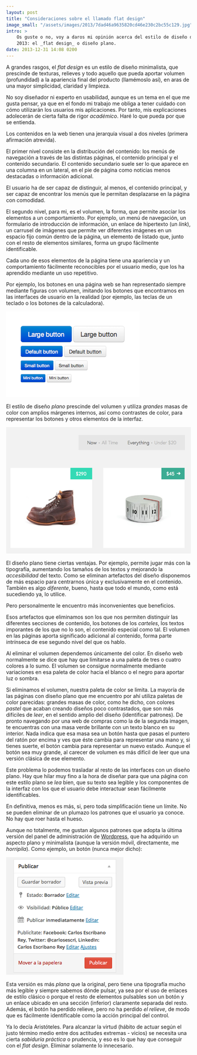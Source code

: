 ```yaml
---
layout: post
title: "Consideraciones sobre el llamado flat design"
image_small: "/assets/images/2013/7dad46a9635820cd46e230c2bc55c129.jpg"
intro: >
    Os guste o no, voy a daros mi opinión acerca del estilo de diseño de moda de
    2013: el _flat design_ o diseño plano.
date: 2013-12-31 14:08 0200
---
```

A grandes rasgos, el _flat design_ es un estilo de diseño minimalista, que prescinde de texturas, relieves y todo aquello que pueda aportar volumen (profundidad) a la apariencia final del producto (llamémoslo así), en aras de una mayor simplicidad, claridad y limpieza.

No soy diseñador ni experto en usabilidad, aunque es un tema en el que me gusta pensar, ya que en el fondo mi trabajo me obliga a tener cuidado con cómo utilizarán los usuarios mis aplicaciones. Por tanto, mis explicaciones adolecerán de cierta falta de rigor _académico_. Haré lo que pueda por que se entienda.

Los contenidos en la web tienen una jerarquía visual a dos niveles (primera afirmación atrevida).

El primer nivel consiste en la distribución del contenido: los menús de navegación a través de las distintas páginas, el contenido principal y el contenido secundario. El contenido secundario suele ser lo que aparece en una columna en un lateral, en el pie de página como noticias menos destacadas o información adicional.

El usuario ha de ser capaz de distinguir, al menos, el contenido principal, y ser capaz de encontrar los menús que le permitan desplazarse en la página con comodidad.

El segundo nivel, para mi, es el volumen, la forma, que permite asociar los elementos a un comportamiento. Por ejemplo, un menú de navegación, un formulario de introducción de información, un enlace de hipertexto (un _link_), un carrusel de imágenes que permite ver diferentes imágenes en un espacio fijo común dentro de la página, un elemento de listado que, junto con el resto de elementos similares, forma un grupo fácilmente identificable.

Cada uno de esos elementos de la página tiene una apariencia y un comportamiento fácilmente reconocibles por el usuario medio, que los ha aprendido mediante un uso repetitivo.

Por ejemplo, los botones en una página web se han representado siempre mediante figuras con volumen, imitando los botones que encontramos en las interfaces de usuario en la realidad (por ejemplo, las teclas de un teclado o los botones de la calculadora).

![buttons](/assets/images/2013/buttons.png)

El estilo de diseño _plano_ prescinde del volumen y utiliza _grandes_ masas de color con amplios márgenes internos, así como contrastes de color, para representar los botones y otros elementos de la interfaz.

![canopy](/assets/images/2013/canopy.png)

El diseño plano tiene ciertas ventajas. Por ejemplo, permite jugar más con la tipografía, aumentando los tamaños de los textos y mejorando la _accesibilidad_ del texto. Como se eliminan artefactos del diseño disponemos de más espacio para centrarnos única y exclusivamente en el contenido. También es algo _diferente_, bueno, hasta que todo el mundo, como está sucediendo ya, lo utilice.

Pero personalmente le encuentro más inconvenientes que beneficios.

Esos artefactos que eliminamos son los que nos permiten distinguir las diferentes secciones de contenido, los botones de los _carteles_, los textos imporantes de los que no lo son, el contenido especial como tal. El volumen en las páginas aporta significado adicional al contenido, forma parte intrínseca de ese segundo nivel del que os hablo.

Al eliminar el volumen dependemos únicamente del color. En diseño web normalmente se dice que hay que limitarse a una paleta de tres o cuatro colores a lo sumo. El volumen se consigue normalmente mediante variaciones en esa paleta de color hacia el blanco o el negro para aportar luz o sombra.

Si eliminamos el volumen, nuestra paleta de color se limita. La mayoría de las páginas con diseño plano que me encuentro por ahí utiliza paletas de color parecidas: grandes masas de color, como he dicho, con colores _pastel_ que acaban creando diseños poco contrastados, que son más difíciles de _leer_, en el sentido amplio del diseño (identificar patrones). De pronto navegando por una web de compras como la de la segunda imagen, te encuentras con una masa verde brillante con un texto blanco en su interior. Nada indica que esa masa sea un botón hasta que pasas el puntero del ratón por encima y ves que éste cambia para representar una mano y, si tienes suerte, el botón cambia para representar un nuevo estado. Aunque el botón sea muy grande, al carecer de volumen es más difícil de leer que una versión clásica de ese elemento.

Este problema lo podemos trasladar al resto de las interfaces con un diseño plano. Hay que hilar muy fino a la hora de diseñar para que una página con este estilo plano se _lea_ bien, que su texto sea legible y los componentes de la interfaz con los que el usuario debe interactuar sean fácilmente identificables.

En definitiva, menos es más, si, pero toda simplificación tiene un límite. No se pueden eliminar de un plumazo los patrones que el usuario ya conoce. No hay que roer hasta el hueso.

Aunque no totalmente, me gustan algunos patrones que adopta la última versión del panel de administración de [Wordpress](http://wordpress.org), que ha adquirido un aspecto plano y minimalista (aunque la versión móvil, directamente, me _horripila_). Como ejemplo, un botón (nunca mejor dicho):

![wordpress-flat](/assets/images/2013/wordpress-flat.png)

Esta versión es más _plana_ que la original, pero tiene una tipografía mucho más legible y siempre sabemos dónde pulsar, ya sea por el uso de enlaces de estilo clásico o porque el resto de elementos pulsables son un botón y un enlace ubicado en una sección (inferior) claramente separada del resto. Además, el botón ha perdido relieve, pero no ha perdido _el relieve_, de modo que es fácilmente identificable como la acción principal del control.

Ya lo decía Aristóteles. Para alcanzar la virtud (hábito de actuar según el justo término medio entre dos actitudes extremas - vicios) se necesita una cierta _sabiduría práctica_ o prudencia, y eso es lo que hay que conseguir con el _flat design_. Eliminar solamente lo innecesario.
